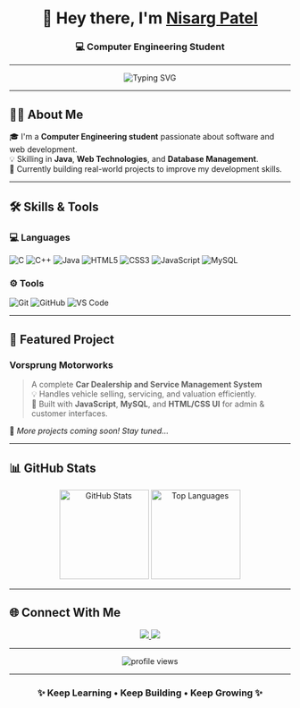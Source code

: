 <!-- 🌟 Simple & Attractive GitHub Profile README for Nisarg Patel -->

<h1 align="center">👋 Hey there, I'm <a href="https://www.linkedin.com/in/nisarg-patel-682a182b5" target="_blank">Nisarg Patel</a></h1>
<h3 align="center">💻 Computer Engineering Student </h3>

---

<p align="center">
  <img src="https://readme-typing-svg.demolab.com?font=Fira+Code&pause=1000&color=00C8FF&center=true&vCenter=true&width=700&lines=Passionate+Computer+Engineering+Student;Always+Learning+Something+New+🚀" alt="Typing SVG" />
</p>

---

## 🧑‍💻 About Me  
🎓 I'm a **Computer Engineering student** passionate about software and web development.  
💡 Skilling in **Java**, **Web Technologies**, and **Database Management**.  
🚀 Currently building real-world projects to improve my development skills.  
 

---

## 🛠️ Skills & Tools  

### 💻 Languages
![C](https://img.shields.io/badge/C-A8B9CC?style=for-the-badge&logo=c&logoColor=black)
![C++](https://img.shields.io/badge/C++-00599C?style=for-the-badge&logo=cplusplus&logoColor=white)
![Java](https://img.shields.io/badge/Java-ED8B00?style=for-the-badge&logo=openjdk&logoColor=white)
![HTML5](https://img.shields.io/badge/HTML5-E34F26?style=for-the-badge&logo=html5&logoColor=white)
![CSS3](https://img.shields.io/badge/CSS3-1572B6?style=for-the-badge&logo=css3&logoColor=white)
![JavaScript](https://img.shields.io/badge/JavaScript-F7E018?style=for-the-badge&logo=javascript&logoColor=black)
![MySQL](https://img.shields.io/badge/MySQL-00758F?style=for-the-badge&logo=mysql&logoColor=white)

### ⚙️ Tools
![Git](https://img.shields.io/badge/Git-F05032?style=for-the-badge&logo=git&logoColor=white)
![GitHub](https://img.shields.io/badge/GitHub-181717?style=for-the-badge&logo=github&logoColor=white)
![VS Code](https://img.shields.io/badge/VS%20Code-007ACC?style=for-the-badge&logo=visualstudiocode&logoColor=white)

---

## 🚗 Featured Project

### **Vorsprung Motorworks**
> A complete **Car Dealership and Service Management System**  
> 💡 Handles vehicle selling, servicing, and valuation efficiently.  
> 🧠 Built with **JavaScript**, **MySQL**, and **HTML/CSS UI** for admin & customer interfaces.  

🔗 *More projects coming soon! Stay tuned...*

---

## 📊 GitHub Stats

<div align="center">

<img height="160em" src="https://github-readme-stats.vercel.app/api?username=NISARG2206&show_icons=true&theme=tokyonight&hide_border=true&count_private=true" alt="GitHub Stats" />

<img height="160em" src="https://github-readme-stats.vercel.app/api/top-langs/?username=NISARG2206&layout=compact&theme=tokyonight&hide_border=true" alt="Top Languages" />

</div>

---

## 🌐 Connect With Me  
<p align="center">
  <a href="https://www.linkedin.com/in/nisarg-patel-682a182b5">
    <img src="https://img.shields.io/badge/-LinkedIn-blue?style=for-the-badge&logo=linkedin&logoColor=white" />
  </a>
  <a href="https://github.com/NISARG2206">
    <img src="https://img.shields.io/badge/-GitHub-black?style=for-the-badge&logo=github&logoColor=white" />
  </a>
</p>

---

<p align="center">
  <img src="https://komarev.com/ghpvc/?username=NISARG2206&label=Profile%20Views&color=brightgreen&style=for-the-badge" alt="profile views" />
</p>

---

<h3 align="center">✨ Keep Learning • Keep Building • Keep Growing ✨</h3>

